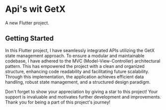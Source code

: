 # Api's wit GetX

A new Flutter project.

## Getting Started

In this Flutter project, I have seamlessly integrated APIs utilizing the GetX state management approach. To ensure a modular and maintainable codebase, I have adhered to the MVC (Model-View-Controller) architectural pattern. This has empowered the project with a clean and organized structure, enhancing code readability and facilitating future scalability. Through this implementation, the application achieves efficient data handling, robust state management, and a structured design paradigm.

Don't forget to show your appreciation by giving a star to this project! Your support is invaluable and motivates further development and improvements. Thank you for being a part of this project's journey!
